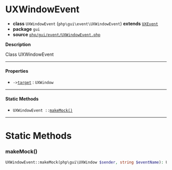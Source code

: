 # UXWindowEvent

- **class** `UXWindowEvent` (`php\gui\event\UXWindowEvent`) **extends** [`UXEvent`](https://github.com/jphp-compiler/jphp/blob/master/exts/jphp-gui-ext/api-docs/classes/php/gui/event/UXEvent.md)
- **package** `gui`
- **source** [`php/gui/event/UXWindowEvent.php`](./src/main/resources/JPHP-INF/sdk/php/gui/event/UXWindowEvent.php)

**Description**

Class UXWindowEvent

---

#### Properties

- `->`[`target`](#prop-target) : `UXWindow`

---

#### Static Methods

- `UXWindowEvent ::`[`makeMock()`](#method-makemock)

---
# Static Methods

<a name="method-makemock"></a>

### makeMock()
```php
UXWindowEvent::makeMock(php\gui\UXWindow $sender, string $eventName): UXWindowEvent
```